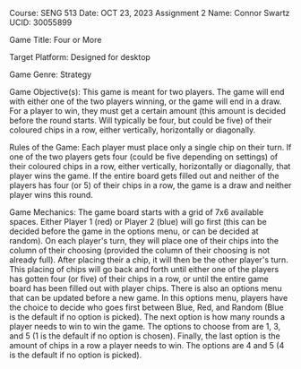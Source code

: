 Course: SENG 513
Date: OCT 23, 2023
Assignment 2
Name: Connor Swartz
UCID: 30055899

Game Title: Four or More

Target Platform: Designed for desktop

Game Genre: Strategy

Game Objective(s): This game is meant for two players. The game will end with either one of the two players winning, or the game will end in a draw. For a player to win, they must get a certain amount (this amount is decided before the round starts. Will typically be four, but could be five) of their coloured chips in a row, either vertically, horizontally or diagonally.

Rules of the Game: Each player must place only a single chip on their turn. If one of the two players gets four (could be five depending on settings) of their coloured chips in a row, either vertically, horizontally or diagonally, that player wins the game. If the entire board gets filled out and neither of the players has four (or 5) of their chips in a row, the game is a draw and neither player wins this round.

Game Mechanics: The game board starts with a grid of 7x6 available spaces. Either Player 1 (red) or Player 2 (blue) will go first (this can be decided before the game in the options menu, or can be decided at random). On each player's turn, they will place one of their chips into the column of their choosing (provided the column of their choosing is not already full). After placing their a chip, it will then be the other player's turn. This placing of chips will go back and forth until either one of the players has gotten four (or five) of their chips in a row, or until the entire game board has been filled out with player chips. There is also an options menu that can be updated before a new game. In this options menu, players have the choice to decide who goes first between Blue, Red, and Random (Blue is the default if no option is picked). The next option is how many rounds a player needs to win to win the game. The options to choose from are 1, 3, and 5 (1 is the default if no option is chosen). Finally, the last option is the amount of chips in a row a player needs to win. The options are 4 and 5 (4 is the default if no option is picked).